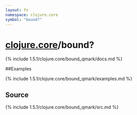 ```yaml
---
layout: fn
namespace: clojure.core
symbol: "bound?"
---
```


# [clojure.core](../)/bound?

{% include 1.5.1/clojure.core/bound_qmark/docs.md %}

##Examples

{% include 1.5.1/clojure.core/bound_qmark/examples.md %}
## Source
{% include 1.5.1/clojure.core/bound_qmark/src.md %}

